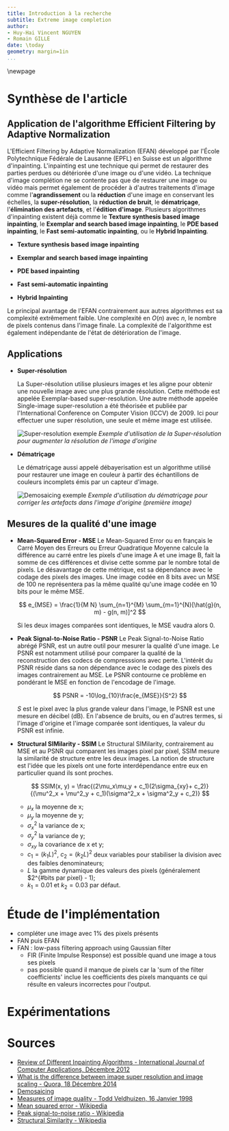 ```yaml
---
title: Introduction à la recherche 
subtitle: Extreme image completion
author:
- Huy-Hai Vincent NGUYEN
- Romain GILLE
date: \today
geometry: margin=1in
...
```


\newpage

# Synthèse de l'article
## Application de l'algorithme Efficient Filtering by Adaptive Normalization
L'Efficient Filtering by Adaptive Normalization (EFAN) développé par l'École Polytechnique Fédérale
de Lausanne (EPFL) en Suisse est un algorithme d'inpainting. L'inpainting est une technique qui 
permet de restaurer des parties perdues ou détériorée d'une image ou d'une vidéo. La technique 
d'image complétion ne se contente pas que de restaurer une image ou vidéo mais permet également de 
procéder à d'autres traitements d'image comme l'**agrandissement** ou la **réduction** d'une image 
en conservant les échelles, la **super-résolution**, la **réduction de bruit**, le **dématriçage**,
l'**élimination des artefacts**, et l'**édition d'image**.
Plusieurs algorithmes d'inpainting existent déjà comme le **Texture synthesis based image 
inpainting**, le **Exemplar and search based image inpainting**, le **PDE based inpainting**, le 
**Fast semi-automatic inpainting**, ou le **Hybrid Inpainting**.

* **Texture synthesis based image inpainting**

* **Exemplar and search based image inpainting**

* **PDE based inpainting**

* **Fast semi-automatic inpainting**

* **Hybrid Inpainting**

Le principal avantage de l'EFAN contrairement aux autres algorithmes est sa complexité extrêmement
faible. Une complexité en $O(n)$ avec $n$, le nombre de pixels contenus dans l'image finale. La 
complexité de l'algorithme est également indépendante de l'état de détérioration de l'image.


## Applications
* **Super-résolution**

  La Super-résolution utilise plusieurs images et les aligne pour obtenir une nouvelle image avec
  une plus grande résolution. Cette méthode est appelée Exemplar-based super-resolution. 
  Une autre méthode appelée Single-image super-resolution a été théorisée et publiée par 
  l'International Conference on Computer Vision (ICCV) de 2009. Ici pour effectuer une super 
  résolution, une seule et même image est utilisée.

  ![Super-resolution exemple](https://s14-eu5.startpage.com/cgi-bin/serveimage?url=https%3A%2F%2Fwww.dpreview.com%2Ffiles%2Fp%2Farticles%2F5972459795%2Fgoogle4.png&sp=91f1001c305e8c8a93a4151a732367e7)
  *Exemple d'utilisation de la Super-résolution pour augmenter la résolution de l'image d'origine*


* **Dématriçage**

  Le dématriçage aussi appelé débayerisation est un algorithme utilisé pour restaurer une image en 
  couleur à partir des échantillons de couleurs incomplets émis par un capteur d'image. 

  ![Demosaicing exemple](https://ngi-user-guide.readthedocs.io/en/latest/images/bayer_demosaic_detail.png)
  *Exemple d'utilisation du dématriçage pour corriger les artefacts dans l'image d'origine (première
  image)* 


## Mesures de la qualité d'une image
* **Mean-Squared Error - MSE**
    Le Mean-Squared Error ou en français le Carré Moyen des Erreurs ou Erreur Quadratique Moyenne
    calcule la différence au carré entre les pixels d'une image A et une image B, fait la somme de
    ces différences et divise cette somme par le nombre total de pixels. 
    Le désavantage de cette métrique, est sa dépendance avec le codage des pixels des images. Une
    image codée en 8 bits avec un MSE de 100 ne représentera pas la même qualité qu'une image codée
    en 10 bits pour le même MSE.

    $$ e_{MSE} = \frac{1}{M N} \sum_{n=1}^{M} \sum_{m=1}^{N}[\hat{g}(n, m) - g(n, m)]^2 $$

    Si les deux images comparées sont identiques, le MSE vaudra alors 0.

* **Peak Signal-to-Noise Ratio - PSNR**
    Le Peak Signal-to-Noise Ratio abrégé PSNR, est un autre outil pour mesurer la qualité d'une
    image. Le PSNR est notamment utilisé pour comparer la qualité de la reconstruction des codecs de
    compresssions avec perte. L'intérêt du PSNR réside dans sa non dépendance avec le codage des
    pixels des images contrairement au MSE. Le PSNR contourne ce problème en pondérant le MSE en
    fonction de l'encodage de l'image.

    $$ PSNR = -10\log_{10}\frac{e_{MSE}}{S^2} $$

    $S$ est le pixel avec la plus grande valeur dans l'image, le PSNR est une mesure en décibel
    (dB). En l'absence de bruits, ou en d'autres termes, si l'image d'origine et l'image comparée
    sont identiques, la valeur du PSNR est infinie.

* **Structural SIMilarity - SSIM**
    Le Structural SIMilarity, contrairement au MSE et au PSNR qui comparent les images pixel par
    pixel, SSIM mesure la similarité de structure entre les deux images. La notion de structure est
    l'idée que les pixels ont une forte interdépendance entre eux en particulier quand ils sont
    proches.

    $$ SSIM(x, y) = \frac{(2\mu_x\mu_y + c_1)(2\sigma_{xy}+ c_2)}{(\mu^2_x + \mu^2_y + c_1)(\sigma^2_x + \sigma^2_y + c_2)} $$

  * $\mu_{x}$ la moyenne de x;
  * $\mu_{y}$ la moyenne de y;
  * $\sigma^2_{x}$ la variance de x;
  * $\sigma^2_{y}$ la variance de y;
  * $\sigma_{xy}$ la covariance de x et y;
  * $c_{1}=(k_{1}L)^2$, $c_{2}=(k_{2}L)^2$ deux variables pour stabiliser la division avec des
    faibles denominateurs;
  * $L$ la gamme dynamique des valeurs des pixels (généralement $2^{#bits par pixel} - 1); 
  * $k_1=0.01$ et $k_2=0.03$ par défaut.


# Étude de l'implémentation

* compléter une image avec 1% des pixels présents
* FAN puis EFAN
* FAN : low-pass filtering approach using Gaussian filter
    * FIR (Finite Impulse Response) est possible quand une image a tous ses pixels
    * pas possible quand il manque de pixels car la 'sum of the filter coefficients' inclue les
        coefficients des pixels manquants ce qui résulte en valeurs incorrectes pour l'output.


# Expérimentations
# Sources 
* [Review of Different Inpainting Algorithms - International Journal of Computer Applications, Décembre 2012](http://citeseerx.ist.psu.edu/viewdoc/download?doi=10.1.1.303.5459&rep=rep1&type=pdf)
* [What is the difference between image super resolution and image scaling - Quora, 18 Décembre 2014](https://www.quora.com/What-is-the-difference-between-image-superresolution-and-image-scaling)
* [Demosaicing](https://ngi-user-guide.readthedocs.io/en/latest/demosaicing/)
* [Measures of image quality -  Todd Veldhuizen, 16 Janvier 1998](http://homepages.inf.ed.ac.uk/rbf/CVonline/LOCAL_COPIES/VELDHUIZEN/node18.html)
* [Mean squared error - Wikipedia](https://en.wikipedia.org/wiki/Mean_squared_error)
* [Peak signal-to-noise ratio - Wikipedia](https://en.wikipedia.org/wiki/Peak_signal-to-noise_ratio)
* [Structural Similarity - Wikipedia](https://en.wikipedia.org/wiki/Structural_similarity)
